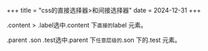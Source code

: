 +++
title = "css的直接选择器>和间接选择器"
date = 2024-12-31
+++

.content > .label选中.content 下`直接的`Iabel 元素。

.parent .son .test选中.parent 下`任意层级的`.son 下的.test 元素。

